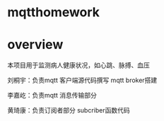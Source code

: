 # mqtthomework

# overview
本项目用于监测病人健康状况，如心跳、脉搏、血压

刘桐宇：负责mqtt 客户端源代码撰写 mqtt broker搭建

李嘉屹：负责mqtt 消息传输部分

黄琦康：负责订阅者部分 subcriber函数代码
